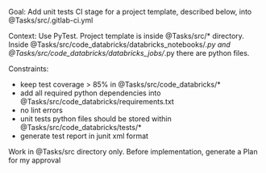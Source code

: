 Goal: Add unit tests CI stage for a project template, described below, into @Tasks/src/.gitlab-ci.yml

Context: Use PyTest. Project template is inside @Tasks/src/* directory. Inside @Tasks/src/code_databricks/databricks_notebooks/*.py and @Tasks/src/code_databricks/databricks_jobs/*.py there are python files.

Constraints:
 - keep test coverage > 85% in @Tasks/src/code_databricks/*
 - add all required python dependencies into @Tasks/src/code_databricks/requirements.txt
 - no lint errors
 - unit tests python files should be stored within @Tasks/src/code_databricks/tests/*
 - generate test report in junit xml format

Work in @Tasks/src directory only. Before implementation, generate a Plan for my approval